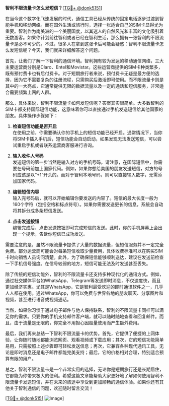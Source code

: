 **智利不限流量卡怎么发短信？**[[TG💪+ @donk5151](https://t.me/s/donk5151)]

在当今这个数字化飞速发展的时代，通信工具已经从传统的固定电话逐步过渡到智能手机和移动网络。而在国外生活或旅行时，选择一张适合自己的SIM卡显得尤为重要。智利作为南美洲的一个美丽国度，以其迷人的自然风光和丰富的文化吸引着无数游客。如果你计划前往智利或者已经在智利生活，那么拥有一张智利的不限流量卡是必不可少的。不过，很多人在拿到这张卡后可能会疑惑：智利不限流量卡怎么发短信呢？今天，我们就来详细解答这个问题。

首先，让我们了解一下智利的通信环境。智利拥有较为发达的移动通信网络，三大主要运营商分别是Claro、Entel和Movistar。这些运营商提供的SIM卡种类繁多，既有预付费卡也有后付费卡。对于短期旅行者来说，预付费卡无疑是最方便的选择，因为它不需要复杂的注册流程，只需购买后激活即可使用。而不限流量卡则是其中的一大亮点，它通常提供无限的数据流量以及一定的通话和短信服务，非常适合需要频繁上网的人群。

那么，具体来说，智利不限流量卡如何发短信呢？答案其实很简单。大多数智利的SIM卡都支持国际短信功能，这意味着你可以直接通过手机发送短信给其他国家的朋友。具体操作步骤如下：

1. **检查短信功能是否开启**  
   在使用之前，你需要确认你的手机上的短信功能已经开启。通常情况下，当你将SIM卡插入手机后，短信功能会自动启动。如果发现无法发送短信，可以尝试重启手机或者联系运营商客服进行咨询。

2. **输入收件人号码**  
   发送短信的第一步当然是输入对方的手机号码。请注意，在国际短信中，你需要在号码前加上国家代码。例如，如果你想给美国的朋友发送短信，对方的号码应该是以“+1”开头的。而对于智利本地号码，则可以直接输入数字，无需添加国家代码。

3. **编辑短信内容**  
   输入完号码后，就可以开始编辑你要发送的内容了。短信的最大长度一般为160个字符（包括空格和标点符号）。如果你需要发送更长的信息，系统会自动将其拆分成多条短信发送。

4. **点击发送按钮**  
   编辑完成后，点击发送按钮即可完成短信的发送。此时，你的手机屏幕上会出现一个提示，告诉你短信已成功发送。

需要注意的是，虽然不限流量卡提供了大量的数据流量，但短信服务并不一定完全免费。部分运营商可能会对每条短信收取少量费用，具体收费标准可以在购买SIM卡时向销售人员询问清楚。此外，为了确保短信能够顺利送达，建议在发送前检查一下手机信号强度。在信号较弱的地方，短信可能无法及时发送甚至丢失。

除了传统的短信功能外，智利的不限流量卡还支持多种现代化的通讯方式。例如，通过社交媒体平台如WhatsApp、Telegram等发送即时消息，不仅速度快，而且更加经济实惠。尤其是WhatsApp，它是智利最受欢迎的即时通讯软件之一，几乎人人都在使用。通过WhatsApp，你可以免费与世界各地的朋友聊天、分享图片和视频，甚至进行语音或视频通话。

当然，如果你习惯于通过电子邮件与他人保持联系，智利的不限流量卡同样可以满足你的需求。只要你的手机支持邮件客户端，就可以随时随地查看和回复邮件。而且，由于流量是无限的，你完全不用担心因超量使用而产生额外费用。

最后，我们再来总结一下智利不限流量卡的优势。首先，它提供了便捷的上网体验，让你随时随地都能浏览网页、观看视频或下载应用；其次，它的短信功能简单易用，只需按照上述步骤即可轻松发送信息；再次，它兼容各种现代通讯工具，无论是即时消息还是电子邮件都能完美支持；最后，它的价格相对合理，特别适合预算有限的用户。

总之，智利不限流量卡是一个非常实用的选择，无论你是短期旅行还是长期居住，它都能为你带来极大的便利。希望这篇文章能帮助大家更好地了解如何使用智利不限流量卡发送短信，并在未来的旅途中享受到更加顺畅的通信体验。如果你还有其他关于智利通信的问题，欢迎随时留言交流！

[[TG💪+ @donk5151](https://t.me/s/donk5151) ![Image](https://i.postimg.cc/rwNCRYN7/Snipaste-2025-04-30-17-27-05.png)]